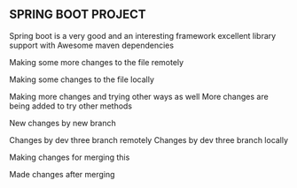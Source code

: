 ## SPRING BOOT PROJECT
Spring boot is a very good and an interesting framework
excellent library support with Awesome maven dependencies

Making some more changes to the file remotely
 



Making some changes to the file locally

Making more changes and trying other ways as well
More changes are being added to try other methods

New changes by new branch

Changes by dev three branch remotely
Changes by dev three branch locally

Making changes for merging this 

Made changes after merging